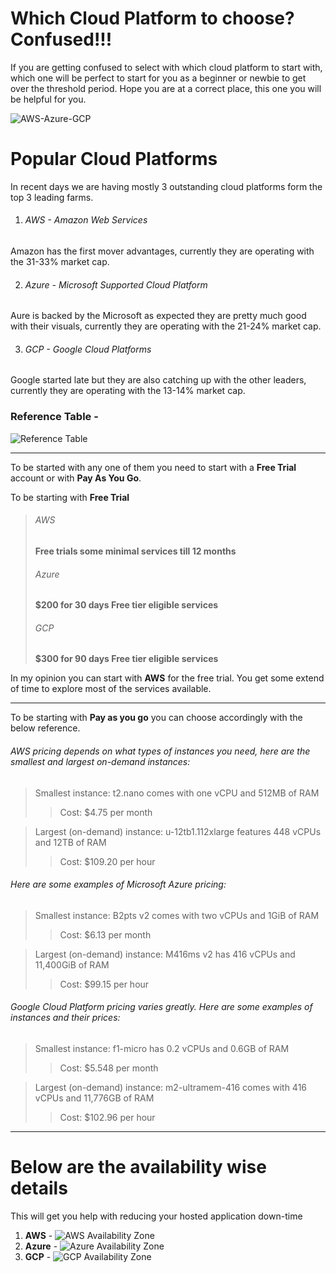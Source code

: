 # Which Cloud Platform to choose? Confused!!!

If you are getting confused to select with which cloud platform to start with, which one will be perfect to start for you as a beginner or newbie to get over the threshold period. Hope you are at a correct place, this one you will be helpful for you.


![AWS-Azure-GCP](https://dev-to-uploads.s3.amazonaws.com/uploads/articles/7kmtg10j1v9k32z6vxdi.png)

# Popular Cloud Platforms 

In recent days we are having mostly 3 outstanding cloud platforms form the top 3 leading farms.

1. ###### AWS - Amazon Web Services
Amazon has the first mover advantages, currently they are operating with the 31-33% market cap.

2. ###### Azure - Microsoft Supported Cloud Platform
Aure is backed by the Microsoft as expected they are pretty much good with their visuals, currently they are operating with the 21-24% market cap.

3. ###### GCP - Google Cloud Platforms
Google started late but they are also catching up with the other leaders,
currently they are operating with the 13-14% market cap.

### Reference Table -
![Reference Table](https://dev-to-uploads.s3.amazonaws.com/uploads/articles/g3wv44od4rx7v2nmi8lt.png)

--------------------------------------------------------------------------

To be started with any one of them you need to start with a **Free Trial** account or with **Pay As You Go**.

To be starting with **Free Trial** 
 >###### AWS
 >**Free trials some minimal services till 12 months**
 >###### Azure
 >**$200 for 30 days Free tier eligible services**
 >###### GCP
 >**$300 for 90 days Free tier eligible services**

In my opinion you can start with **AWS** for the free trial. You get some extend of time to explore most of the services available.

--------------------------------------------------------------------------

To be starting with **Pay as you go** you can choose accordingly with the below reference.

###### AWS pricing depends on what types of instances you need, here are the smallest and largest on-demand instances:

 >Smallest instance: t2.nano comes with one vCPU and 512MB of RAM 
 >>Cost: $4.75 per month

>Largest (on-demand) instance: u-12tb1.112xlarge features 448 vCPUs and 12TB of RAM 
>>Cost: $109.20 per hour

###### Here are some examples of Microsoft Azure pricing:

>Smallest instance: B2pts v2 comes with two vCPUs and 1GiB of RAM 
>>Cost: $6.13 per month

>Largest (on-demand) instance: M416ms v2 has 416 vCPUs and 11,400GiB of RAM 
>>Cost: $99.15 per hour

###### Google Cloud Platform pricing varies greatly. Here are some examples of instances and their prices:

>Smallest instance: f1-micro has 0.2 vCPUs and 0.6GB of RAM
>>Cost: $5.548 per month

>Largest (on-demand) instance: m2-ultramem-416 comes with 416 vCPUs and 11,776GB of RAM
>>Cost: $102.96 per hour

--------------------------------------------------------------------------

# Below are the availability wise details
This will get you help with reducing your hosted application down-time

1. **AWS** -
![AWS Availability Zone](https://www.cloudwards.net/wp-content/uploads/2024/05/AWS_Global.png)
2. **Azure** -
![Azure Availability Zone](https://www.cloudwards.net/wp-content/uploads/2024/05/Azure_Global.png)
3. **GCP** -
![GCP Availability Zone](https://www.cloudwards.net/wp-content/uploads/2024/05/GCP_Global.png)




